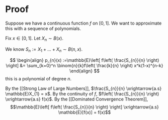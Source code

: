 # Proof

Suppose we have a continuous function $f$ on $[0,1]$. We want to approximate this with a sequence of polynomials.

Fix $x \in [0,1]$. Let $X_{n} \sim B(x)$.

We know $S_{n} := X_{1} + \dots + X_{n} \sim B(n,x)$.

$$
\begin{align}
p_{n}(x) :=\mathbb{E}\left[ f\left( \frac{S_{n}}{n} \right) \right] &= \sum_{k=0}^n \binom{n}{k}f\left( \frac{k}{n} \right) x^k(1-x)^{n-k}
\end{align}
$$
this is a polynomial of degree $n$.

By the [[Strong Law of Large Numbers]], $\frac{S_{n}}{n} \xrightarrow{a.s} \mathbb{E}X_{1} = x$. By the continuity of $f$, $f\left( \frac{S_{n}}{n} \right) \xrightarrow{a.s} f(x)$. By the [[Dominated Convergence Theorem]],
$$\mathbb{E}\left[ f\left( \frac{S_{n}}{n} \right) \right] \xrightarrow{a.s} \mathbb{E}[f(x)] = f(x)$$
